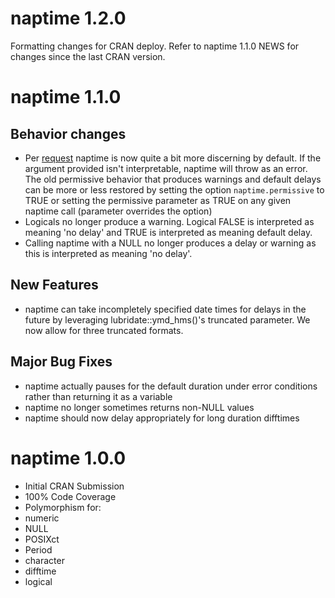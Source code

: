 # naptime 1.2.0

Formatting changes for CRAN deploy. Refer to naptime 1.1.0 NEWS for changes since the last CRAN version.

# naptime 1.1.0

## Behavior changes

* Per [request](https://github.com/drknexus/naptime/issues/6) naptime is now quite a bit more discerning by default.  If the argument provided isn't interpretable, naptime will throw as an error.  The old permissive behavior that produces warnings and default delays can be more or less restored by setting the option `naptime.permissive` to TRUE or setting the permissive parameter as TRUE on any given naptime call (parameter overrides the option)
* Logicals no longer produce a warning.  Logical FALSE is interpreted as meaning 'no delay' and TRUE is interpreted as meaning default delay.
* Calling naptime with a NULL no longer produces a delay or warning as this is interpreted as meaning 'no delay'.

## New Features

* naptime can take incompletely specified date times for delays in the future by leveraging lubridate::ymd_hms()'s truncated parameter.  We now allow for three truncated formats.

## Major Bug Fixes

* naptime actually pauses for the default duration under error conditions rather than returning it as a variable
* naptime no longer sometimes returns non-NULL values
* naptime should now delay appropriately for long duration difftimes

# naptime 1.0.0

* Initial CRAN Submission
* 100% Code Coverage
* Polymorphism for:
 * numeric
 * NULL
 * POSIXct
 * Period
 * character
 * difftime
 * logical
 
